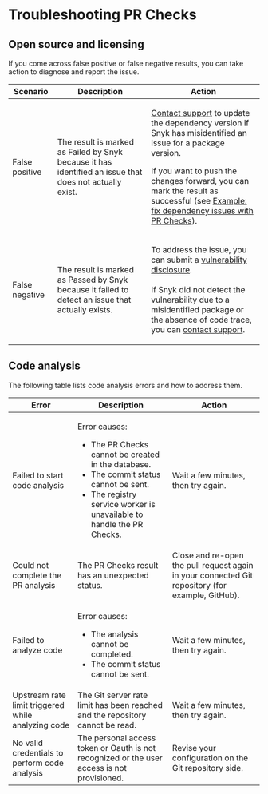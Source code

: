 # Troubleshooting PR Checks

## Open source and licensing&#x20;

If you come across false positive or false negative results, you can take action to diagnose and report the issue.&#x20;

| Scenario       | Description                                                                                                                  | Action                                                                                                                                                                                                                                                                                                                                                                                                                |
| -------------- | ---------------------------------------------------------------------------------------------------------------------------- | --------------------------------------------------------------------------------------------------------------------------------------------------------------------------------------------------------------------------------------------------------------------------------------------------------------------------------------------------------------------------------------------------------------------- |
| False positive | <p>The result is marked as Failed by Snyk because it has identified an issue that does not actually exist.</p><p></p><p></p> | <p><a href="https://support.snyk.io/hc/en-us/requests/new">Contact support</a> to update the dependency version if Snyk has misidentified an issue for a package version.</p><p></p><p>If you want to push the changes forward, you can mark the result as successful (see <a href="pr-checks-results.md#example-fix-dependency-issues-with-pr-checks">Example: fix dependency issues with PR Checks</a>).</p><p></p> |
| False negative | The result is marked as Passed by Snyk because it failed to detect an issue that actually exists.                            | <p>To address the issue, you can submit a <a href="https://snyk.io/vulnerability-disclosure/">vulnerability disclosure</a>.<br><br>If Snyk did not detect the vulnerability due to a misidentified package or the absence of code trace, you can <a href="https://support.snyk.io/hc/en-us/requests/new">contact support</a>.   </p>                                                                                  |

## Code analysis

The following table lists code analysis errors and how to address them.

| Error                                              | Description                                                                                                                                                                                                  | Action                                                                                           |
| -------------------------------------------------- | ------------------------------------------------------------------------------------------------------------------------------------------------------------------------------------------------------------ | ------------------------------------------------------------------------------------------------ |
| Failed to start code analysis                      | <p>Error causes:</p><ul><li>The PR Checks cannot be created in the database.</li><li>The commit status cannot be sent.</li><li>The registry service worker is unavailable to handle the PR Checks.</li></ul> | Wait a few minutes, then try again.                                                              |
| Could not complete the PR analysis                 | The PR Checks result has an unexpected status.                                                                                                                                                               | Close and re-open the pull request again in your connected Git repository (for example, GitHub). |
| Failed to analyze code                             | <p>Error causes:</p><ul><li>The analysis cannot be completed.</li><li>The commit status cannot be sent. </li></ul>                                                                                           | Wait a few minutes, then try again.                                                              |
| Upstream rate limit triggered while analyzing code | The Git server rate limit has been reached and the repository cannot be read.                                                                                                                                | Wait a few minutes, then try again.                                                              |
| No valid credentials to perform code analysis      | The personal access token or Oauth is not recognized or the user access is not provisioned.                                                                                                                  | Revise your configuration on the Git repository side.                                            |
